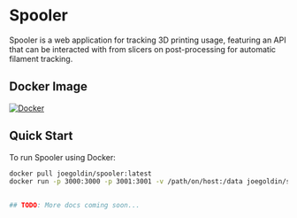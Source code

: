 # Spooler

Spooler is a web application for tracking 3D printing usage, featuring an API that can be interacted with from slicers on post-processing for automatic filament tracking.

## Docker Image

[![Docker](https://img.shields.io/docker/image-size/joegoldin/spooler/latest)](https://hub.docker.com/r/joegoldin/spooler)

## Quick Start

To run Spooler using Docker:

```bash
docker pull joegoldin/spooler:latest
docker run -p 3000:3000 -p 3001:3001 -v /path/on/host:/data joegoldin/spooler


## TODO: More docs coming soon...
